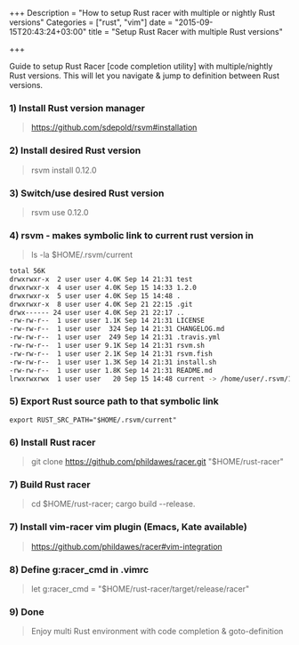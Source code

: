 +++
Description = "How to setup Rust racer with multiple or nightly Rust versions"
Categories = ["rust", "vim"]
date = "2015-09-15T20:43:24+03:00"
title = "Setup Rust Racer with multiple Rust versions"

+++


Guide to setup Rust Racer [code completion utility] with multiple/nightly Rust versions.
This will let you navigate & jump to definition between Rust versions.

### 1) Install Rust version manager

> https://github.com/sdepold/rsvm#installation

### 2) Install desired Rust version

> rsvm install 0.12.0

### 3) Switch/use desired Rust version

> rsvm use 0.12.0

### 4) rsvm - makes symbolic link to current rust version in

> ls -la $HOME/.rsvm/current
```bash
total 56K
drwxrwxr-x  2 user user 4.0K Sep 14 21:31 test
drwxrwxr-x  4 user user 4.0K Sep 15 14:33 1.2.0
drwxrwxr-x  5 user user 4.0K Sep 15 14:48 .
drwxrwxr-x  8 user user 4.0K Sep 21 22:15 .git
drwx------ 24 user user 4.0K Sep 21 22:17 ..
-rw-rw-r--  1 user user 1.1K Sep 14 21:31 LICENSE
-rw-rw-r--  1 user user  324 Sep 14 21:31 CHANGELOG.md
-rw-rw-r--  1 user user  249 Sep 14 21:31 .travis.yml
-rw-rw-r--  1 user user 9.1K Sep 14 21:31 rsvm.sh
-rw-rw-r--  1 user user 2.1K Sep 14 21:31 rsvm.fish
-rw-rw-r--  1 user user 1.3K Sep 14 21:31 install.sh
-rw-rw-r--  1 user user 1.8K Sep 14 21:31 README.md
lrwxrwxrwx  1 user user   20 Sep 15 14:48 current -> /home/user/.rsvm/1.2.0
```

### 5) Export Rust source path to that symbolic link

```
export RUST_SRC_PATH="$HOME/.rsvm/current"
```

### 6) Install Rust racer

> git clone https://github.com/phildawes/racer.git "$HOME/rust-racer"

### 7) Build Rust racer

> cd $HOME/rust-racer; cargo build --release.

### 7) Install vim-racer vim plugin (Emacs, Kate available)

> https://github.com/phildawes/racer#vim-integration

### 8) Define g:racer_cmd in .vimrc

> let g:racer_cmd = "$HOME/rust-racer/target/release/racer"

### 9) Done

> Enjoy multi Rust environment with code completion & goto-definition
